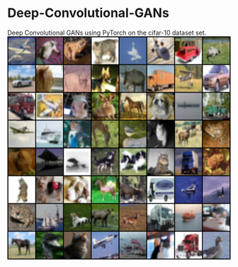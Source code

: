 # Deep-Convolutional-GANs
Deep Convolutional GANs using PyTorch on the cifar-10 dataset set.
![title](results/real_samples.png)
